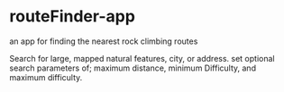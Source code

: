# routeFinder-app
an app for finding the nearest rock climbing routes

Search for large, mapped natural features, city, or address.  set optional search parameters of; maximum distance, minimum Difficulty, and maximum difficulty.
